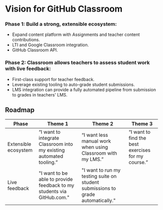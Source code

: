 
# Vision for GitHub Classroom

### Phase 1: Build a strong, extensible ecosystem:
* Expand content platform with Assignments and teacher content contributions.
* LTI and Google Classroom integration.
* GitHub Classroom API.

### Phase 2: Classroom allows teachers to assess student work with live feedback:
* First-class support for teacher feedback.
* Leverage existing tooling to auto-grade student submissions.
* LMS integration can provide a fully automated pipeline from submission to grades in teachers' LMS.


## Roadmap

Phase | Theme 1      | Theme 2      | Theme 3  |
------| ---------------- | -----------------| ----------- |
Extensible ecosystem | “I want to integrate Classroom into my existing automated tooling.” |  “I want less manual work when using Classroom with my LMS.” | “I want to find the best exercises for my course.”
Live feedback | "I want to be able to provide feedback to my students via GitHub.com."| "I want to run my testing suite on student submissions to grade automatically." |
